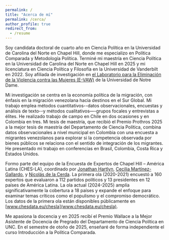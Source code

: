 ```yaml
---
permalink: /
title: "Acerca de mí"
permalink: /cerca/
author_profile: true
redirect_from:
  - /resume
---
```


Soy candidata doctoral de cuarto año en Ciencia Política en la Universidad de Carolina del Norte en Chapel Hill, donde me especializo en Política Comparada y Metodología Política. Terminé mi maestría en Ciencia Política en la Universidad de Carolina del Norte en Chapel Hill en 2025 y mi licenciatura en Ciencia Política y Filosofía en la Universidad de Vanderbilt en 2022. Soy afiliada de investigación en [el Laboratorio para la Eliminación de la Violencia contra las Mujeres (E-VAW)](https://kellogg.nd.edu/evaw-lab) de la Universidad de Notre Dame.

Mi investigación se centra en la economía política de la migración, con énfasis en la migración venezolana hacia destinos en el Sur Global. Mi trabajo emplea métodos cuantitativos--datos observacionales, encuestas y análisis de texto--y métodos cualitativos—-grupos focales y entrevistas a élites. He realizado trabajo de campo en Chile en dos ocasiones y en Colombia en tres. Mi tesis de maestría, que recibió el Premio Prothros 2025 a la mejor tesis de maestría del Departamento de Ciencia Política, combina datos observacionales a nivel municipal en Colombia con una encuesta a migrantes venezolanos para explorar si la competencia observada por bienes públicos se relaciona con el sentido de integración de los migrantes. He presentado mi trabajo en conferencias en Brasil, Colombia, Costa Rica y Estados Unidos.

Formo parte del equipo de la Encuesta de Expertos de Chapel Hill – América Latina (CHES-LA), coordinado por [Jonathan Hartlyn](https://politicalscience.unc.edu/staff/jonathan-hartlyn/), [Cecilia Martínez-Gallardo](https://politicalscience.unc.edu/staff/cecilia-martinez-gallardo/), y [Nicolás de la Cerda](https://nicolasdelacerda.com/). La primera ola (2020-2021) encuestó a 160 expertos que evaluaron a 112 partidos políticos y 13 presidentes en 12 países de América Latina. La ola actual (2024-2025) amplía significativamente la cobertura a 18 países y expande el enfoque para examinar temas críticos como el populismo y el compromiso democrático. Los datos de la primera ola están disponibles públicamente en [www.chesdata.eu/chesla](www.chesdata.eu/chesla).

Me apasiona la docencia y en 2025 recibí el Premio Wallace a la Mejor Asistente de Docencia de Pregrado del Departamento de Ciencia Política en UNC. En el semestre de otoño de 2025, enseñaré de forma independiente el curso Introducción a la Política Comparada.